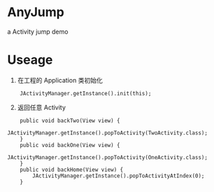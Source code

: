 # AnyJump
a Activity jump demo
# Useage
1. 在工程的 Application 类初始化
```
    JActivityManager.getInstance().init(this);
```
2. 返回任意 Activity
```
    public void backTwo(View view) {
        JActivityManager.getInstance().popToActivity(TwoActivity.class);
    }
    public void backOne(View view) {
        JActivityManager.getInstance().popToActivity(OneActivity.class);
    }
    public void backHome(View view) {
        JActivityManager.getInstance().popToActivityAtIndex(0);
    }
```
